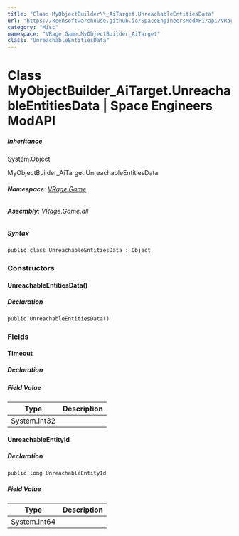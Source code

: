 ```yaml
---
title: "Class MyObjectBuilder\\_AiTarget.UnreachableEntitiesData"
url: "https://keensoftwarehouse.github.io/SpaceEngineersModAPI/api/VRage.Game.MyObjectBuilder_AiTarget.UnreachableEntitiesData.html"
category: "Misc"
namespace: "VRage.Game.MyObjectBuilder_AiTarget"
class: "UnreachableEntitiesData"
---
```


# Class MyObjectBuilder\_AiTarget.UnreachableEntitiesData | Space Engineers ModAPI

##### Inheritance

System.Object

MyObjectBuilder\_AiTarget.UnreachableEntitiesData

###### **Namespace**: [VRage.Game](https://keensoftwarehouse.github.io/SpaceEngineersModAPI/api/VRage.Game.html)

###### **Assembly**: VRage.Game.dll

##### Syntax

```
public class UnreachableEntitiesData : Object
```

### Constructors

#### UnreachableEntitiesData()

##### Declaration

```
public UnreachableEntitiesData()
```

### Fields

#### Timeout

##### Declaration

##### Field Value

| Type | Description |
| --- | --- |
| System.Int32 |     |

#### UnreachableEntityId

##### Declaration

```
public long UnreachableEntityId
```

##### Field Value

| Type | Description |
| --- | --- |
| System.Int64 |     |